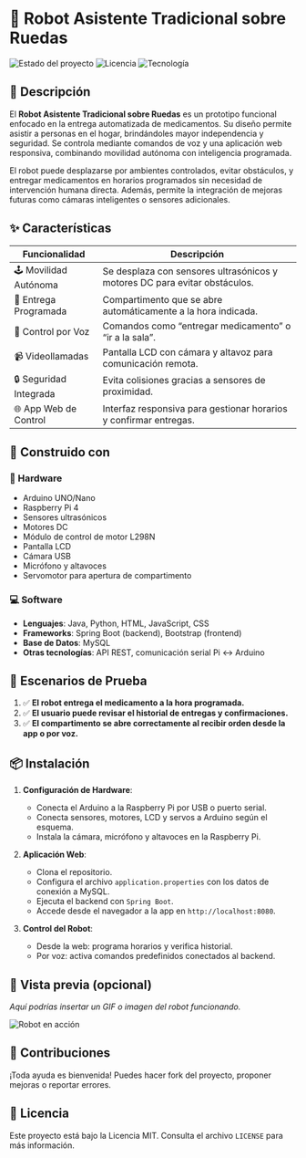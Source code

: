 # 🤖 Robot Asistente Tradicional sobre Ruedas

![Estado del proyecto](https://img.shields.io/badge/Estado-En%20desarrollo-yellow)
![Licencia](https://img.shields.io/badge/Licencia-MIT-green)
![Tecnología](https://img.shields.io/badge/Hecho%20con-Arduino%20%7C%20Spring%20Boot-blue)

## 🚀 Descripción

El **Robot Asistente Tradicional sobre Ruedas** es un prototipo funcional enfocado en la entrega automatizada de medicamentos. Su diseño permite asistir a personas en el hogar, brindándoles mayor independencia y seguridad. Se controla mediante comandos de voz y una aplicación web responsiva, combinando movilidad autónoma con inteligencia programada.

El robot puede desplazarse por ambientes controlados, evitar obstáculos, y entregar medicamentos en horarios programados sin necesidad de intervención humana directa. Además, permite la integración de mejoras futuras como cámaras inteligentes o sensores adicionales.

## ✨ Características

| Funcionalidad                  | Descripción                                                                 |
|-------------------------------|-----------------------------------------------------------------------------|
| 🕹️ Movilidad Autónoma         | Se desplaza con sensores ultrasónicos y motores DC para evitar obstáculos. |
| 💊 Entrega Programada         | Compartimento que se abre automáticamente a la hora indicada.              |
| 🎤 Control por Voz            | Comandos como “entregar medicamento” o “ir a la sala”.                     |
| 📹 Videollamadas              | Pantalla LCD con cámara y altavoz para comunicación remota.                |
| 🔒 Seguridad Integrada        | Evita colisiones gracias a sensores de proximidad.                         |
| 🌐 App Web de Control         | Interfaz responsiva para gestionar horarios y confirmar entregas.          |

## 🧰 Construido con

### 🔌 Hardware
- Arduino UNO/Nano
- Raspberry Pi 4
- Sensores ultrasónicos
- Motores DC
- Módulo de control de motor L298N
- Pantalla LCD
- Cámara USB
- Micrófono y altavoces
- Servomotor para apertura de compartimento

### 💻 Software
- **Lenguajes**: Java, Python, HTML, JavaScript, CSS
- **Frameworks**: Spring Boot (backend), Bootstrap (frontend)
- **Base de Datos**: MySQL
- **Otras tecnologías**: API REST, comunicación serial Pi ↔ Arduino

## 🧪 Escenarios de Prueba

1. ✅ **El robot entrega el medicamento a la hora programada.**
2. ✅ **El usuario puede revisar el historial de entregas y confirmaciones.**
3. ✅ **El compartimento se abre correctamente al recibir orden desde la app o por voz.**

## 📦 Instalación

1. **Configuración de Hardware**:
   - Conecta el Arduino a la Raspberry Pi por USB o puerto serial.
   - Conecta sensores, motores, LCD y servos a Arduino según el esquema.
   - Instala la cámara, micrófono y altavoces en la Raspberry Pi.

2. **Aplicación Web**:
   - Clona el repositorio.
   - Configura el archivo `application.properties` con los datos de conexión a MySQL.
   - Ejecuta el backend con `Spring Boot`.
   - Accede desde el navegador a la app en `http://localhost:8080`.

3. **Control del Robot**:
   - Desde la web: programa horarios y verifica historial.
   - Por voz: activa comandos predefinidos conectados al backend.

## 📸 Vista previa (opcional)

_Aquí podrías insertar un GIF o imagen del robot funcionando._

![Robot en acción](ruta/a/tu/imagen.gif)

## 🤝 Contribuciones

¡Toda ayuda es bienvenida! Puedes hacer fork del proyecto, proponer mejoras o reportar errores.

## 📄 Licencia

Este proyecto está bajo la Licencia MIT. Consulta el archivo `LICENSE` para más información.

